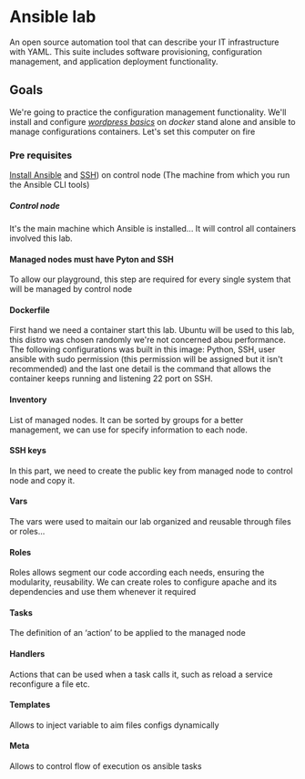 # Ansible lab
An open source automation tool that can describe your IT infrastructure with YAML. This suite includes software provisioning, configuration management, and application deployment functionality.

## Goals
We're going to practice the configuration management functionality. We'll install and configure [*wordpress basics*](https://ubuntu.com/tutorials/install-and-configure-wordpress#1-overview) on *docker* stand alone and ansible to manage configurations containers. Let's set this computer on fire

### Pre requisites
[Install Ansible](https://docs.ansible.com/ansible/latest/installation_guide/intro_installation.html#installation-guide) and [SSH](https://ubuntu.com/server/docs/service-openssh)) on control node (The machine from which you run the Ansible CLI tools)

##### Control node
It's the main machine which Ansible is installed... It will control all containers involved this lab. 

#### Managed nodes must have Pyton and SSH
To allow our playground, this step are required for every single system that will be managed by control node

#### Dockerfile
First hand we need a container start this lab. Ubuntu will be used to this lab, this distro was chosen randomly we're not concerned abou performance. 
The following configurations was built in this image: Python, SSH, user ansible with sudo permission (this permission will be assigned but it isn't recommended) and the last one detail is the command that allows the container keeps running and listening 22 port on SSH.

#### Inventory
List of managed nodes. It can be sorted by groups for a better management, we can use for specify information to each node.  

#### SSH keys
In this part, we need to create the public key from managed node to control node and copy it.

#### Vars
The vars were used to maitain our lab organized and reusable through files or roles... 

#### Roles
Roles allows segment our code according each needs, ensuring the modularity, reusability. We can create roles to configure apache and its dependencies and use them whenever it required

#### Tasks
The definition of an ‘action’ to be applied to the managed node

#### Handlers
Actions that can be used when a task calls it, such as reload a service reconfigure a file etc.

#### Templates
Allows to inject variable to aim files configs dynamically

#### Meta
Allows to control flow of execution os ansible tasks

